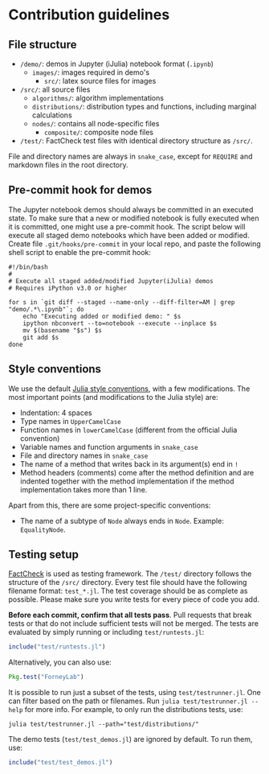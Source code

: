 Contribution guidelines
=======================

File structure
--------------
- `/demo/`: demos in Jupyter (iJulia) notebook format (`.ipynb`)
    + `images/`: images required in demo's
        * `src/`: latex source files for images
- `/src/`: all source files
	+ `algorithms/`: algorithm implementations
    + `distributions/`: distribution types and functions, including marginal calculations
    + `nodes/`: contains all node-specific files
        * `composite/`: composite node files
- `/test/`: FactCheck test files with identical directory structure as `/src/`.

File and directory names are always in `snake_case`, except for `REQUIRE` and markdown files in the root directory.

Pre-commit hook for demos
-------------------------

The Jupyter notebook demos should always be committed in an executed state. To make sure that a new or modified notebook is fully executed when it is committed, one might use a pre-commit hook. The script below will execute all staged demo notebooks which have been added or modified. Create file `.git/hooks/pre-commit` in your local repo, and paste the following shell script to enable the pre-commit hook:

```
#!/bin/bash
#
# Execute all staged added/modified Jupyter(iJulia) demos
# Requires iPython v3.0 or higher

for s in `git diff --staged --name-only --diff-filter=AM | grep "demo/.*\.ipynb"`; do
	echo "Executing added or modified demo: " $s
	ipython nbconvert --to=notebook --execute --inplace $s
	mv $(basename "$s") $s
	git add $s
done
```


Style conventions
-----------------
We use the default [Julia style conventions](http://julia.readthedocs.org/en/latest/manual/style-guide/), with a few modifications. The most important points (and modifications to the Julia style) are:

- Indentation: 4 spaces
- Type names in `UpperCamelCase`
- Function names in `lowerCamelCase` (different from the official Julia convention)
- Variable names and function arguments in `snake_case`
- File and directory names in `snake_case`
- The name of a method that writes back in its argument(s) end in `!`
- Method headers (comments) come after the method definition and are indented together with the method implementation if the method implementation takes more than 1 line.

Apart from this, there are some project-specific conventions:

- The name of a subtype of `Node` always ends in `Node`. Example: `EqualityNode`.

Testing setup
-------------
[FactCheck](https://github.com/zachallaun/FactCheck.jl) is used as testing framework. The `/test/` directory follows the structure of the `/src/` directory. Every test file should have the following filename format: `test_*.jl`.
The test coverage should be as complete as possible. Please make sure you write tests for every piece of code you add.

**Before each commit, confirm that all tests pass**. Pull requests that break tests or that do not include sufficient tests will not be merged. The tests are evaluated by simply running or including `test/runtests.jl`:

```jl
include("test/runtests.jl")
```
Alternatively, you can also use:

```jl
Pkg.test("ForneyLab")
```

It is possible to run just a subset of the tests, using `test/testrunner.jl`. One can filter based on the path or filenames. Run `julia test/testrunner.jl --help` for more info. For example, to only run the distributions tests, use:

```
julia test/testrunner.jl --path="test/distributions/"
```

The demo tests (`test/test_demos.jl`) are ignored by default. To run them, use:

```jl
include("test/test_demos.jl")
```
